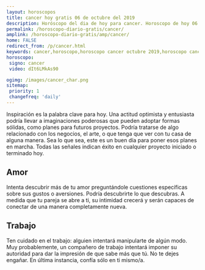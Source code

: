 ```yaml
---
layout: horoscopos
title: cancer hoy gratis 06 de octubre del 2019 
description: Horóscopo del dia de hoy para cancer. Horoscopo de hoy 06 de octubre del 2019. Las predicciones de amor, trabajo, vida personal gratis.
permalink: /horoscopo-diario-gratis/cancer/
amplink: /horoscopo-diario-gratis/amp/cancer/
home: FALSE
redirect_from: /p/cancer.html
keywords: cancer,horoscopo,horoscopo cancer octubre 2019,horoscopo cancer hoy,tarot cancer octubre 2019,horoscopo cancer,tarot cancer hoy,horoscopo de hoy,horoscopo diario,tarot del amor,horoscopo de hoy cancer,horoscopo diario del tarot, Horoscopo de hoy cancer 06 de octubre del 2019,horóscopo del día,signos zodiacales 2019, el horoscopo de hoy
horoscopo:
 signo: cancer
 video: dIt6LMkAs90

ogimg: /images/cancer_char.png
sitemap:
 priority: 1
 changefreq: 'daily'
---
```



Inspiración es la palabra clave para hoy. Una actitud optimista y entusiasta podría llevar a imaginaciones poderosas que pueden adoptar formas sólidas, como planes para futuros proyectos. Podría tratarse de algo relacionado con los negocios, el arte, o que tenga que ver con tu casa de alguna manera. Sea lo que sea, este es un buen día para poner esos planes en marcha. Todas las señales indican éxito en cualquier proyecto iniciado o terminado hoy.

## Amor

Intenta descubrir más de tu amor preguntándole cuestiones específicas sobre sus gustos o aversiones. Podría descubrirte lo que descubras. A medida que tu pareja se abre a ti, su intimidad crecerá y serán capaces de conectar de una manera completamente nueva.

## Trabajo

Ten cuidado en el trabajo: alguien intentará manipularte de algún modo. Muy probablemente, un compañero de trabajo intentará imponer su autoridad para dar la impresión de que sabe más que tú. No te dejes engañar. En última instancia, confía sólo en ti mismo/a.